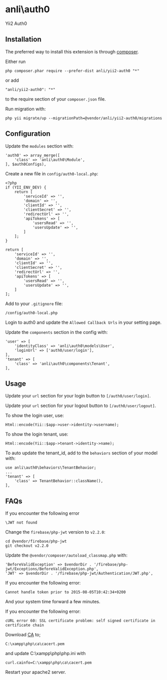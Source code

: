 anli\auth0
==========
Yii2 Auth0

Installation
------------

The preferred way to install this extension is through [composer](http://getcomposer.org/download/).

Either run

    php composer.phar require --prefer-dist anli/yii2-auth0 "*"

or add

    "anli/yii2-auth0": "*"

to the require section of your `composer.json` file.

Run migration with:

    php yii migrate/up --migrationPath=@vendor/anli/yii2-auth0/migrations

Configuration
-----

Update the `modules` section with:

    'auth0' => array_merge([
        'class' => 'anli\auth0\Module',
    ], $auth0Configs),

Create a new file in `config/auth0-local.php`:

    <?php
    if (YII_ENV_DEV) {
        return [
            'serviceId' => '',
            'domain' => '',
            'clientId' => '',
            'clientSecret' => '',
            'redirectUrl' => '',
            'apiTokens' => [
                'usersRead' => '',
                'usersUpdate' => '',
            ]
        ];
    }

    return [
        'serviceId' => '',
        'domain' => '',
        'clientId' => '',
        'clientSecret' => '',
        'redirectUrl' => '',
        'apiTokens' => [
            'usersRead' => '',
            'usersUpdate' => '',
        ]
    ];

Add to your `.gitignore` file:

    /config/auth0-local.php

Login to auth0 and update the `Allowed Callback Urls` in your setting page.

Update the `components` section in the config with:

    'user' => [
        'identityClass' => 'anli\auth0\models\User',
        'loginUrl' => ['auth0/user/login'],
    ],
    'tenant' => [
        'class' => 'anli\auth0\components\Tenant',
    ],

Usage
-----

Update your `url` section for your login button to `[/auth0/user/login]`.

Update your `url` section for your logout button to `[/auth0/user/logout]`.

To show the login user, use:

    Html::encode(Yii::$app->user->identity->username);

To show the login tenant, use:

    Html::encode(Yii::$app->tenant->identity->name);

To auto update the tenant_id, add to the `behaviors` section of your model with:

    use anli\auth0\behaviors\TenantBehavior;
    ...
    'tenant' => [
        'class' => TenantBehavior::className(),
    ],

FAQs
-----

If you encounter the following error

    \JWT not found

Change the `firebase/php-jwt` version to `v2.2.0`:

    cd @vendor/firebase/php-jwt
    git checkout v2.2.0

Update the `@vendor/composer/autoload_classmap.php` with:

    'BeforeValidException' => $vendorDir . '/firebase/php-jwt/Exceptions/BeforeValidException.php',
    'JWT' => $vendorDir . '/firebase/php-jwt/Authentication/JWT.php',

If you encounter the following error:

    Cannot handle token prior to 2015-08-05T10:42:34+0200

And your system time forward a few minutes.

If you encounter the following error:

    cURL error 60: SSL certificate problem: self signed certificate in certificate chain

Download [CA](http://curl.haxx.se/ca/cacert.pem) to;

    C:\xampp\php\ca\cacert.pem

and update C:\xampp\php\php.ini with

    curl.cainfo=C:\xampp\php\ca\cacert.pem

Restart your apache2 server.
